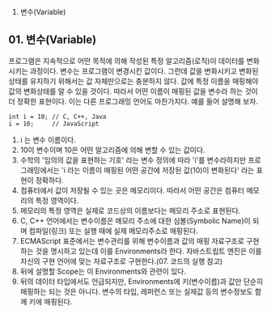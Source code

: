 01. 변수(Variable)

## 01\. 변수(Variable)

 프로그램은 지속적으로 어떤 목적에 의해 작성된 특정 알고리즘(로직)이 데이터를 변화시키는 과정이다. 변수는 프로그램이 변경시킨 값이다. 그런데 값을 변화시키고 변화된 상태를 유지하기 위해서는 값 자체만으로는 충분하지 않다. 값에 특정 이름을 매핑해야 값의 변화상태를 알 수 있을 것이다. 따라서 어떤 이름이 매핑된 값을 변수라 하는 것이 더 정확한 표현이다. 이는 다른 프로그래밍 언어도 마찬가지다. 예를 들어 설명해 보자.

```
int i = 10; // C, C++, Java 
i = 10;     // JavaScript
```

1.  i 는 변수 이름이다.
2.  10이 변수이며 10은 어떤 알고리즘에 의해 변할 수 있는 값이다.
3.  수학의 '임의의 값을 표현하는 기호' 라는 변수 정의에 따라 'i'를 변수라하지만 프로그래밍에서는 'i 라는 이름이 매핑된 어떤 공간에 저장된 값(10)이 변화된다' 라는 표현이 정확하다.
4.  컴퓨터에서 값이 저장될 수 있는 곳은 메모리이다. 따라서 어떤 공간은 컴퓨터 메모리의 특정 영역이다.
5.  메모리의 특정 영역은 실제로 코드상의 이름보다는 메모리 주소로 표현된다.
6.  C, C++ 언어에서는 변수이름은 메모리 주소에 대한 심볼(Symbolic Name)이 되며 컴파일(링크) 또는 실행 때에 실제 메모리주소로 매핑된다.
7.  ECMAScript 표준에서는 변수관리를 위해 변수이름과 값의 매핑 자료구조로 구현하는 것을 명시하고 있는데 이를 Environments라 한다. 자바스트립트 엔진은 이를 자신의 구현 언어에 맞는 자료구조로 구현한다.(07. 코드의 실행 참고)
8.  뒤에 설명할 Scope는 이 Environments와 관련이 있다.
9.  뒤의 데이터 타입에서도 언급되지만, Environments에 키(변수이름)과 값만 단순히 매핑하는 되는 것은 아니다. 변수의 타입, 레퍼런스 또는 실제값 등의 변수정보도 함께 키에 매핑된다.